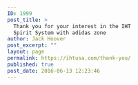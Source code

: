```yaml
---
ID: 1999
post_title: >
  Thank you for your interest in the IHT
  Spirit System with adidas zone
author: Jack Hoover
post_excerpt: ""
layout: page
permalink: https://ihtusa.com/thank-you/
published: true
post_date: 2016-06-13 12:23:46
---
```

<!-- Event snippet for February Campaign Conversions conversion page -->
<script>
  gtag('event', 'conversion', {'send_to': 'AW-923149413/pjllCMjwqXwQ5ciYuAM'});
</script>